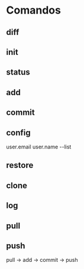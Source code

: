# Comandos 

## diff 


## init


## status


## add


## commit


## config

user.email
user.name
--list

## restore


## clone


## log


## pull


## push


pull -> add -> commit -> push
